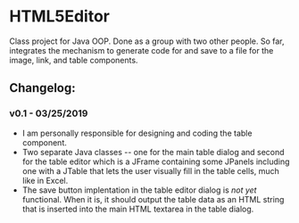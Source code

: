 # HTML5Editor
Class project for Java OOP. Done as a group with two other people. So far, integrates the mechanism to generate code for and save to a file for the image, link, and table components.

<h2>Changelog:</h2>
<h3>v0.1 - 03/25/2019</h3>
<ul>
  <li>I am personally responsible for designing and coding the table component.</li>
  <li>Two separate Java classes -- one for the main table dialog and second for the table editor which is a JFrame containing some JPanels including one with a JTable that lets the user visually fill in the table cells, much like in Excel.</li>
  <li>The save button implentation in the table editor dialog is <em>not yet</em> functional. When it is, it should output the table data as an HTML string that is inserted into the main HTML textarea in the table dialog.</li>
  </ul>
